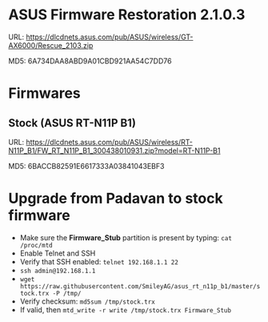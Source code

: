 # ASUS Firmware Restoration 2.1.0.3

URL: https://dlcdnets.asus.com/pub/ASUS/wireless/GT-AX6000/Rescue_2103.zip

MD5: 6A734DAA8ABD9A01CBD921AA54C7DD76

# Firmwares

## Stock (ASUS RT-N11P B1)

URL: https://dlcdnets.asus.com/pub/ASUS/wireless/RT-N11P_B1/FW_RT_N11P_B1_300438010931.zip?model=RT-N11P-B1

MD5: 6BACCB82591E6617333A03841043EBF3

# Upgrade from Padavan to stock firmware

- Make sure the **Firmware_Stub** partition is present by typing: `cat /proc/mtd`
- Enable Telnet and SSH
- Verify that SSH enabled: `telnet 192.168.1.1 22`
- `ssh admin@192.168.1.1`
- `wget https://raw.githubusercontent.com/SmileyAG/asus_rt_n11p_b1/master/stock.trx -P /tmp/`
- Verify checksum: `md5sum /tmp/stock.trx`
- If valid, then `mtd_write -r write /tmp/stock.trx Firmware_Stub`
